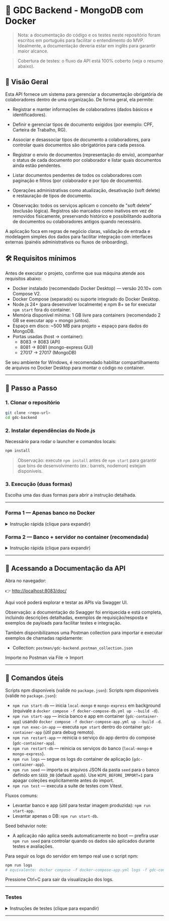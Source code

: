 # 🚀 GDC Backend - MongoDB com Docker

> Nota: a documentação do código e os testes neste repositório foram escritos em português para facilitar o entendimento do MVP. Idealmente, a documentação deveria estar em inglês para garantir maior alcance.

> Cobertura de testes: o fluxo da API está 100% coberto (veja o resumo abaixo).

## 📌 Visão Geral

Esta API fornece um sistema para gerenciar a documentação obrigatória de colaboradores dentro de uma organização. De forma geral, ela permite:

- Registrar e manter informações de colaboradores (dados básicos e identificadores).
- Definir e gerenciar tipos de documento exigidos (por exemplo: CPF, Carteira de Trabalho, RG).
- Associar e desassociar tipos de documento a colaboradores, para controlar quais documentos são obrigatórios para cada pessoa.
- Registrar o envio de documentos (representação do envio), acompanhar o status de cada documento por colaborador e listar quais documentos ainda estão pendentes.
- Listar documentos pendentes de todos os colaboradores com paginação e filtros (por colaborador e por tipo de documento).
- Operações administrativas como atualização, desativação (soft delete) e restauração de tipos de documento.

- Observação: todos os serviços aplicam o conceito de "soft delete" (exclusão lógica). Registros são marcados como inativos em vez de removidos fisicamente, preservando histórico e possibilitando auditoria de documentos ou colaboradores antigos quando necessário.

A aplicação foca em regras de negócio claras, validação de entrada e modelagem simples dos dados para facilitar integração com interfaces externas (painéis administrativos ou fluxos de onboarding).

## 🛠️ Requisitos mínimos

Antes de executar o projeto, confirme que sua máquina atende aos requisitos abaixo:

- Docker instalado (recomendado Docker Desktop) — versão 20.10+ com Compose V2.
- Docker Compose (separado) ou suporte integrado do Docker Desktop.
- Node.js 24+ (para desenvolver localmente) e npm 8+ se for executar `npm start` fora do container.
- Memória disponível mínima: 1 GB livre para containers (recomendado 2 GB se executar app + mongo juntos).
- Espaço em disco: ~500 MB para projeto + espaço para dados do MongoDB.
- Portas usadas (host → container):
  - 8083 → 8083 (API)
  - 8081 → 8081 (mongo-express GUI)
  - 27017 → 27017 (MongoDB)

Se seu ambiente for Windows, é recomendado habilitar compartilhamento de arquivos no Docker Desktop para montar o código no container.

---

## 🔧 Passo a Passo

### 1. Clonar o repositório

```bash
git clone <repo-url>
cd gdc-backend
```

### 2. Instalar dependências do Node.js

Necessário para rodar o launcher e comandos locais:

```bash
npm install
```

> Observação: execute `npm install` antes de `npm start` para garantir que bins de desenvolvimento (ex.: barrels, nodemon) estejam disponíveis.

### 3. Execução (duas formas)

Escolha uma das duas formas para abrir a instrução detalhada.

---

### Forma 1 — Apenas banco no Docker

<details>
<summary>Instrução rápida (clique para expandir)</summary>

Use esta forma se você quer apenas iniciar o banco e a interface do mongo:

```powershell
npm run start-db
```

Exemplo do console (build banco) — saída típica:

```
PS C:\WorkSpace\gdc-backend> npm run start-db

> gdc-backend@1.0.0 start-db
> docker compose -f docker-compose-db.yml up --build -d

time="2025-09-14T06:07:16-03:00" level=warning msg="C:\\WorkSpace\\gdc-backend\\docker-compose-db.yml: the attribute `version` is obsolete, it will be ignored, please remove it to avoid potential confusion"
time="2025-09-14T06:07:17-03:00" level=warning msg="Found orphan containers ([gdc-container-app]) for this project. If you removed or renamed this service in your compose file, you can run this command with the --remove-orphans flag to clean it up."
[+] Running 2/2
 ✔ Container local-mongo    Healthy
 ✔ Container mongo-express  Started
```

Isso iniciará os serviços `local-mongo` e `mongo-express`.

## ✅ Verificando se o MongoDB está online

Após subir os containers, rode:

```bash
docker exec -it local-mongo mongosh -u admin -p secret --authenticationDatabase admin
```

Você verá uma saída parecida com:

```
Using MongoDB: 6.0.26
Using Mongosh: 2.5.7
test>
```

Agora execute:

```bash
db.adminCommand('ping')
```

Resultado esperado:

```
{ ok: 1 }
```

👉 Indica que o banco está pronto para uso!

⚠️ **Importante:** para rodar o backend, você deve:

- Sair do console do MongoDB com `Ctrl + C`, ou
- Abrir um novo terminal separado.

---

**Importar seeds (opcional)**  
Após subir o Mongo, você pode importar os seeds com:

```powershell
# import padrão (usa defaults: container local-mongo, DB appdb)
npm run seed

# para forçar limpeza antes do import (DESTRUTIVO)
WIPE_BEFORE_IMPORT=1 MONGO_CONTAINER=local-mongo SEED_DB=appdb npm run seed
```

Mongo Express (GUI) ficará disponível em: http://localhost:8081 (usuário: admin / senha: secret)

### Rodar o backend localmente (fora do container)

Com o banco em execução (Forma 1), você pode executar o servidor localmente na sua máquina (útil para debug):

1. Instale dependências (se ainda não instalou):

```powershell
npm install
```

2. Inicie o backend:

Após o Mongo estar online, inicie o backend:

```bash
npm start
```

Saída esperada no console:

```
[INFO ] [TSED] - Listen server on http://0.0.0.0:8083
[INFO ] [TSED] - Swagger UI is available on http://0.0.0.0:8083/doc/
```

O servidor ficará disponível em: http://localhost:8083/rest

</details>

### Forma 2 — Banco + servidor no container (recomendada)

<details>
<summary>Instrução rápida (clique para expandir)</summary>

Use esta forma se você quer subir o banco e executar o servidor dentro de um container (tudo via Docker).

Você pode usar o atalho npm já disponível para isso:

```powershell
npm run start-app
```

Exemplo do console (build + start) — saída típica:

```
PS C:\WorkSpace\gdc-backend> npm run start-app

> gdc-backend@1.0.0 start-app
> docker compose -f docker-compose-app.yml up --build -d

time="2025-09-14T05:42:51-03:00" level=warning msg="C:\\WorkSpace\\gdc-backend\\docker-compose-app.yml: the attribute `version` is obsolete, it will be ignored, please remove it to avoid potential confusion"
[+] Building 73.2s (19/19) FINISHED
 => [build 4/7] RUN npm ci
 ...
 => => naming to docker.io/library/gdc-backend-app:latest
[+] Running 4/4
 ✔ gdc-backend-app              Built
 ✔ Container gdc-container-app  Started
 ✔ Container local-mongo        Healthy
 ✔ Container mongo-express      Started
```

Após o build e start do container, acompanhe os logs:

```powershell
npm run logs
# equivalente:
docker compose -f docker-compose-app.yml logs -f gdc-container-app
```

Logs esperados do servidor (após containers prontos):

```
[INFO ] [TSED] - Listen server on http://0.0.0.0:8083
[INFO ] [TSED] - Swagger UI is available on http://0.0.0.0:8083/doc/
```

**Importar seeds (opcional)**  
Você pode importar os seeds imediatamente após subir os containers (usa `appdb` por padrão):

```powershell
# forma curta (usa tools/import-seeds.cjs)
npm run seed

# limpar explicitamente coleções antes do import (DESTRUTIVO)
WIPE_BEFORE_IMPORT=1 MONGO_CONTAINER=local-mongo SEED_DB=appdb npm run seed
```

Healthcheck: http://localhost:8083/rest/health

</details>

---

## 📖 Acessando a Documentação da API

Abra no navegador:

👉 [http://localhost:8083/doc/](http://localhost:8083/doc/)

Aqui você poderá explorar e testar as APIs via Swagger UI.

Observação: a documentação do Swagger foi enriquecida e está completa, incluindo descrições detalhadas, exemplos de requisição/resposta e exemplos de payloads para facilitar testes e integração.

Também disponibilizamos uma Postman collection para importar e executar exemplos de chamadas rapidamente:

- Collection: `postman/gdc-backend.postman_collection.json`

Importe no Postman via File → Import

---

## 🧩 Comandos úteis

Scripts npm disponíveis (valide no `package.json`):
Scripts npm disponíveis (valide no `package.json`):

- `npm run start-db` — inicia `local-mongo` e `mongo-express` em background (equivale a `docker compose -f docker-compose-db.yml up --build -d`).
- `npm run start-app` — inicia banco e app em container (`gdc-container-app`) usando `docker compose -f docker-compose-app.yml up --build -d`.
- `npm run exec-in-app` — executa `npm start` dentro do container `gdc-container-app` (útil para debug remoto).
- `npm run restart-app` — reinicia o serviço do app dentro do compose (`gdc-container-app`).
- `npm run restart-db` — reinicia os serviços do banco (`local-mongo` e `mongo-express`).
- `npm run logs` — segue os logs do container de aplicação (`gdc-container-app`).
- `npm run seed` — importa os arquivos JSON da pasta `seed` para o banco definido em `SEED_DB` (default `appdb`). Use `WIPE_BEFORE_IMPORT=1` para apagar coleções explicitamente antes do import.
- `npm run test` — executa a suíte de testes com Vitest.

Fluxos comuns:

- Levantar banco e app (útil para testar imagem produzida): `npm run start-app`.
- Levantar apenas o DB: `npm run start-db`.

Seed behavior note:

- A aplicação não aplica seeds automaticamente no boot — prefira usar
  `npm run seed` para controlar quando os dados são aplicados durante testes e avaliações.

Para seguir os logs do servidor em tempo real use o script npm:

```powershell
npm run logs
# equivalente: docker compose -f docker-compose-app.yml logs -f gdc-container-app
```

Pressione Ctrl+C para sair da visualização dos logs.

---

### Testes

<details>
<summary>Instruções de testes (clique para expandir)</summary>

Use Vitest para executar a suíte de testes localmente. Exemplos úteis:

- Executar todos os testes uma vez:

```powershell
npm run test
```

- Executar um único arquivo de teste:

```powershell
npm run test -- test/employee.service.spec.ts
```

- Executar em modo watch

```powershell
npm run test -- --watch
```

- Gerar relatório de cobertura

```powershell
npm run coverage
```

Exemplo do console

```
 % Coverage report from v8
----------------------------------------|---------|----------|---------|---------|-------------------
File                                    | % Stmts | % Branch | % Funcs | % Lines | Uncovered Line #s
----------------------------------------|---------|----------|---------|---------|-------------------
All files                               |     100 |      100 |     100 |     100 |
 controllers/rest                       |     100 |      100 |     100 |     100 |
  DocumentTypesController.ts            |     100 |      100 |     100 |     100 |
  DocumentsController.ts                |     100 |      100 |     100 |     100 |
  EmployeesController.ts                |     100 |      100 |     100 |     100 |
 repositories                           |     100 |      100 |     100 |     100 |
  DocumentRepository.ts                 |     100 |      100 |     100 |     100 |
  DocumentTypeRepository.ts             |     100 |      100 |     100 |     100 |
  EmployeeDocumentTypeLinkRepository.ts |     100 |      100 |     100 |     100 |
  EmployeeRepository.ts                 |     100 |      100 |     100 |     100 |
 services                               |     100 |      100 |     100 |     100 |
  DocumentService.ts                    |     100 |      100 |     100 |     100 |
  DocumentTypeService.ts                |     100 |      100 |     100 |     100 |
  EmployeeService.ts                    |     100 |      100 |     100 |     100 |
 services/employee                      |     100 |      100 |     100 |     100 |
  EmployeeBasicOperationsService.ts     |     100 |      100 |     100 |     100 |
  EmployeeDocumentationService.ts       |     100 |      100 |     100 |     100 |
  EmployeeHelpersService.ts             |     100 |      100 |     100 |     100 |
  EmployeeLinkService.ts                |     100 |      100 |     100 |     100 |
----------------------------------------|---------|----------|---------|---------|-------------------
```

</details>

---

